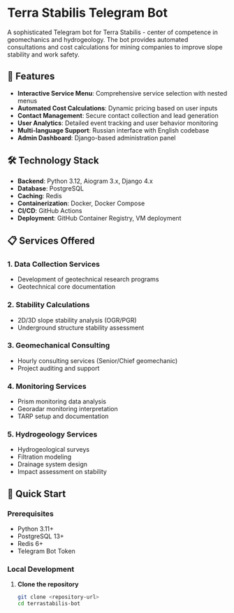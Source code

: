 # Terra Stabilis Telegram Bot

A sophisticated Telegram bot for Terra Stabilis - center of competence in geomechanics and hydrogeology. The bot provides automated consultations and cost calculations for mining companies to improve slope stability and work safety.

## 🌟 Features

- **Interactive Service Menu**: Comprehensive service selection with nested menus
- **Automated Cost Calculations**: Dynamic pricing based on user inputs
- **Contact Management**: Secure contact collection and lead generation
- **User Analytics**: Detailed event tracking and user behavior monitoring
- **Multi-language Support**: Russian interface with English codebase
- **Admin Dashboard**: Django-based administration panel

## 🛠️ Technology Stack

- **Backend**: Python 3.12, Aiogram 3.x, Django 4.x
- **Database**: PostgreSQL
- **Caching**: Redis
- **Containerization**: Docker, Docker Compose
- **CI/CD**: GitHub Actions
- **Deployment**: GitHub Container Registry, VM deployment

## 📋 Services Offered

### 1. Data Collection Services
- Development of geotechnical research programs
- Geotechnical core documentation

### 2. Stability Calculations
- 2D/3D slope stability analysis (OGR/PGR)
- Underground structure stability assessment

### 3. Geomechanical Consulting
- Hourly consulting services (Senior/Chief geomechanic)
- Project auditing and support

### 4. Monitoring Services
- Prism monitoring data analysis
- Georadar monitoring interpretation
- TARP setup and documentation

### 5. Hydrogeology Services
- Hydrogeological surveys
- Filtration modeling
- Drainage system design
- Impact assessment on stability

## 🚀 Quick Start

### Prerequisites
- Python 3.11+
- PostgreSQL 13+
- Redis 6+
- Telegram Bot Token

### Local Development

1. **Clone the repository**
   ```bash
   git clone <repository-url>
   cd terrastabilis-bot